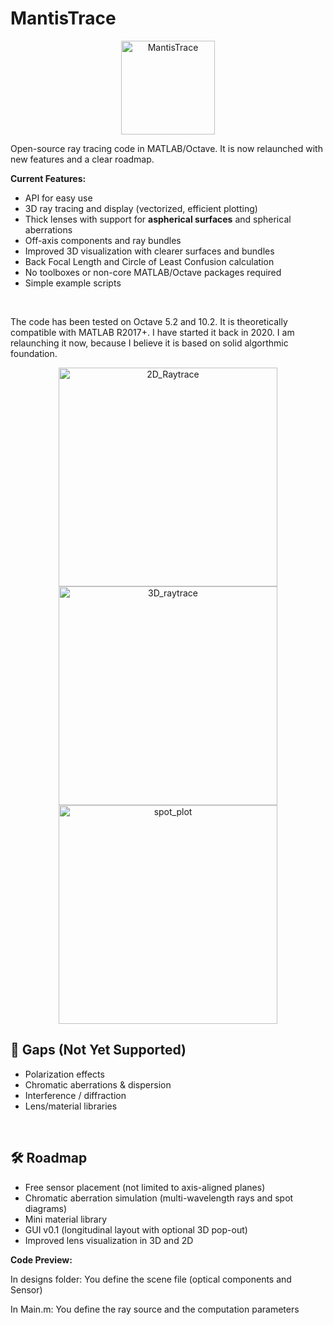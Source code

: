 # MantisTrace
<p align="center">
<img width="150" height="150" alt="MantisTrace" src="https://github.com/user-attachments/assets/ac49af58-028d-4a14-b050-560f0a50c671" />
</p>
Open-source ray tracing code in MATLAB/Octave. It is now relaunched with new features and a clear roadmap.

<b>Current Features:</b>
* API for easy use
* 3D ray tracing and display (vectorized, efficient plotting)
* Thick lenses with support for **aspherical surfaces** and spherical aberrations
* Off-axis components and ray bundles
* Improved 3D visualization with clearer surfaces and bundles
* Back Focal Length and Circle of Least Confusion calculation
* No toolboxes or non-core MATLAB/Octave packages required
* Simple example scripts
<br>


The code has been tested on Octave 5.2 and 10.2. It is theoretically compatible with MATLAB R2017+.
I have started it back in 2020. I am relaunching it now, because I believe it is based on solid algorthmic foundation.

<p align="center">
<img width="350"  alt="2D_Raytrace" src="https://github.com/user-attachments/assets/b72a80c4-21cf-418c-967d-1a8a43c8a53b" />
<img width="350"  alt="3D_raytrace" src="https://github.com/user-attachments/assets/65fcbca5-5c73-49d0-ba2e-a4057625480f" />
<img width="350"  alt="spot_plot" src="https://github.com/user-attachments/assets/4ea5eb81-4abc-41c3-ae41-6d6b567d6044" />

</p>


## 🚧 Gaps (Not Yet Supported)
- Polarization effects  
- Chromatic aberrations & dispersion  
- Interference / diffraction  
- Lens/material libraries
<br>

## 🛠 Roadmap
- Free sensor placement (not limited to axis-aligned planes)
- Chromatic aberration simulation (multi-wavelength rays and spot diagrams)
- Mini material library
- GUI v0.1 (longitudinal layout with optional 3D pop-out)
- Improved lens visualization in 3D and 2D

<b>Code Preview:</b>

In designs folder: You define the scene file (optical components and Sensor) 

In Main.m: You define the ray source and the computation parameters


